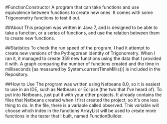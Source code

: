 #FunctionConstructor
    A program that can take functions and use equivalence between functions to create new ones. 
    It comes with some Trigonometry functions to test it out. 

##About
    This program was written in Java 7, and is designed to be able to take a function, or a
    series of functions, and use the relation between them to create new functions.

##Statistics
    To check the run speed of the program, I had it attempt to create new versions of the
    Pythagorean identity of Trigonometry. When I ran it, it managed to create 359 new
    functions using the data that I provided it with. A graph comparing the number of
    functions created and the time in milliseconds [as measured by System.currentTimeMillis()]
    is included in the Repository.

##How to Use
    The program was written using Netbeans 8.0, so it is easiest to use in an IDE, such as
    Netbeans or Eclipse (the two that I've heard of). To put into Netbeans, just put it
    with your other projects. It already contains the files that Netbeans created when
    I first created the project, so it's one less thing to do. In the file, there is a
    variable called observed. This variable will choose which index in the functions
    ArrayList will be used to create more functions in the tester that I built, named
    FunctionBuilder.
